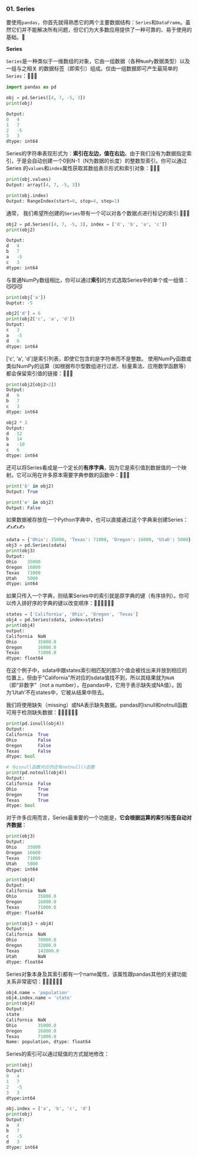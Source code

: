 ### 01. Series
要使用`pandas`，你首先就得熟悉它的两个主要数据结构：`Series`和`DataFrame`。虽然它们并不能解决所有问题，但它们为大多数应用提供了一种可靠的、易于使用的基础。🤏

**Series**

`Series`是一种类似于一维数组的对象，它由一组数据（各种`NumPy`数据类型）以及一组与之相关
的数据标签（即索引）组成。仅由一组数据即可产生最简单的`Series`：🙉🙉🙉
```python
import pandas as pd

obj = pd.Series([4, 7, -5, 3])
print(obj)

Output:
0   4
1   7
2   -5
3   3
dtype: int64
```
Series的字符串表现形式为：**索引在左边，值在右边**。由于我们没有为数据指定索引，于是会自动创建一个0到N-1（N为数据的长度）的整数型索引。你可以通过Series 的`values`和`index`属性获取其数组表示形式和索引对象：🙈🙈🙈
```python
print(obj.values)
Output: array([4, 7, -5, 3])

print(obj.index)
Output: RangeIndex(start=0, stop=4, step=1)
```
通常， 我们希望所创建的`Series`带有一个可以对各个数据点进行标记的索引:🙊🙊🙊
```python
obj2 = pd.Series([4, 7, -5, 3], index = ['d', 'b', 'a', 'c']) 
print(obj2)

Output: 
d   4
b   7
a   -5
c   3
dtype: int64
```
与普通NumPy数组相比，你可以通过**索引**的方式选取Series中的单个或一组值：😼😼😼
```python
print(obj['a'])
Ouptut: -5

obj2['d'] = 6
print(obj2['c', 'a', 'd'])
Output:
c   3
a   -5
d   6
dtype: int64
```
['c', 'a', 'd']是索引列表，即使它包含的是字符串而不是整数。
使用NumPy函数或类似NumPy的运算（如根据布尔型数组进行过滤、标量乘法、应用数学函数等）都会保留索引值的链接：💙💙💙
```python
print(obj2[obj2>2])
Output:
d   6
b   7
c   3
dtype: int64

obj2 * 2
Output: 
d   12
b   14
a   -10
c   6
dtype: int64
```
还可以将Series看成是一个定长的**有序字典**，因为它是索引值到数据值的一个映射。它可以用在许多原本需要字典参数的函数中：👏👏👏
```python
print('b' in obj2)
Output: True

print('e' in obj2)
Output: False
```
如果数据被存放在一个Python字典中，也可以直接通过这个字典来创建Series：✍✍✍
```python
sdata = {'Ohio': 35000, 'Texas': 71000, 'Oregon': 16000, 'Utah': 5000}
obj3 = pd.Series(sdata)
print(obj3)
Output: 
Ohio    35000
Oregon  16000
Texas   71000
Utah    5000
dtype: int64
```
如果只传入一个字典，则结果Series中的索引就是原字典的键（有序排列）。你可以传入排好序的字典的键以改变顺序：👧🏻👧🏼👧🏽
```python
states = ['California', 'Ohio', 'Oregon', 'Texas']
obj4 = pd.Series(sdata, index=states)
print(obj4)
output: 
California  NaN
Ohio        35000.0
Oregon      16000.0
Texas       71000.0
dtype: float64
```
在这个例子中，sdata中跟states索引相匹配的那3个值会被找出来并放到相应的位置上，但由于"California"所对应的sdata值找不到，所以其结果就为`NaN`（即“非数字”（not a number），在pandas中，它用于表示缺失或NA值）。因为‘Utah’不在states中，它被从结果中除去。

我们将使用缺失（missing）或NA表示缺失数据。pandas的isnull和notnull函数可用于检测缺失数据：👵🏿👵🏿👵🏿
```python
print(pd.isnull(obj4))
Output: 
California  True
Ohio        False
Oregon      False
Texas       False
dtype: bool

# 与isnull函数对应的还有notnull()函数
print(pd.notnull(obj4))
Output: 
California  False
Ohio        True
Oregon      True
Texas       True
dtype: bool
```
对于许多应用而言，Series最重要的一个功能是，**它会根据运算的索引标签自动对齐数据**：
```python
print(obj3)
Output:
Ohio    35000
Oregon  16000
Texas   71000
Utah    5000
dtype: int64

print(obj4)
Output:
California  NaN
Ohio        35000.0
Oregon      16000.0
Texas       71000.0
dtype: float64

print(obj3 + obj4)
Output: 
California  NaN
Ohio        70000.0
Oregon      32000.0
Texas       142000.0
Utah        NaN
dtype: float64
```
Series对象本身及其索引都有一个name属性，该属性跟pandas其他的关键功能关系非常密切：💁‍♀️💁‍♀️💁‍♀️
```python
obj4.name = 'population'
obj4.index.name = 'state'
print(obj4)
Output:
state
California  NaN
Ohio        35000.0
Oregon      16000.0
Texas       71000.0
Name: population, dtype: float64
```
Series的索引可以通过赋值的方式就地修改：
```python
print(obj)
Output: 
0   4
1   7
2   -5
3   3
dtype:int64

obj.index = ['a', 'b', 'c', 'd']
print(obj)
Output:
a   4
b   7
c   -5
d   3
dtype: int64
```
